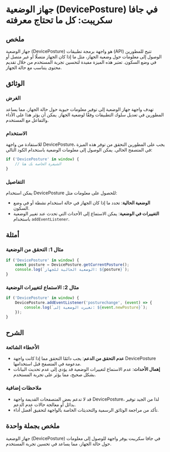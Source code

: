 <!--
Meta Description: # جهاز الوضعية (DevicePosture) في جافا سكريبت: كل ما تحتاج معرفته ## ملخص جهاز الوضعية (DevicePosture) هو واجهة برمجة تطبيقات (API) تتيح للمطورين الوص...
Meta Keywords: الوضعية, deviceposture, إلى, الجهاز, واجهة
-->

# جهاز الوضعية (DevicePosture) في جافا سكريبت: كل ما تحتاج معرفته

## ملخص
جهاز الوضعية (DevicePosture) هو واجهة برمجة تطبيقات (API) تتيح للمطورين الوصول إلى معلومات حول وضعية الجهاز، مثل ما إذا كان الجهاز متصلًا أو غير متصل أو في وضع السكون. تعتبر هذه الميزة مفيدة لتحسين تجربة المستخدم من خلال تقديم محتوى يتناسب مع حالة الجهاز.

## الوثائق
### الغرض
تهدف واجهة جهاز الوضعية إلى توفير معلومات حيوية حول حالة الجهاز، مما يساعد المطورين في تعديل سلوك التطبيقات وفقًا لوضعية الجهاز. يمكن أن يؤثر هذا على الأداء والتفاعل مع المستخدم.

### الاستخدام
للاستفادة من واجهة DevicePosture، يجب على المطورين التحقق من توفر هذه الميزة في المتصفح الحالي. يمكن الوصول إلى معلومات الوضعية باستخدام الكود التالي:

```javascript
if ('DevicePosture' in window) {
    // الشيفرة الخاصة بك هنا
}
```

### التفاصيل
يمكن استخدام DevicePosture للحصول على معلومات مثل:

- **الوضعية الحالية**: تحدد ما إذا كان الجهاز في حالة استخدام نشطة أو في وضع السكون.
- **التغييرات في الوضعية**: يمكن الاستماع إلى الأحداث التي تحدث عند تغيير الوضعية باستخدام `addEventListener`.

## أمثلة
### مثال 1: التحقق من الوضعية
```javascript
if ('DevicePosture' in window) {
    const posture = DevicePosture.getCurrentPosture();
    console.log(`الوضعية الحالية للجهاز: ${posture}`);
}
```

### مثال 2: الاستماع لتغييرات الوضعية
```javascript
if ('DevicePosture' in window) {
    DevicePosture.addEventListener('posturechange', (event) => {
        console.log(`تغيرت الوضعية إلى: ${event.newPosture}`);
    });
}
```

## الشرح
### الأخطاء الشائعة
- **عدم التحقق من الدعم**: يجب دائمًا التحقق مما إذا كانت واجهة DevicePosture مدعومة في المتصفح قبل استخدامها.
- **إهمال الأحداث**: عدم الاستماع لتغييرات الوضعية قد يؤدي إلى عدم تحديث البيانات بشكل صحيح، مما يؤثر على تجربة المستخدم.

### ملاحظات إضافية
- قد لا تدعم بعض المتصفحات القديمة واجهة DevicePosture، لذا من الجيد توفير بدائل أو معالجة حالات عدم الدعم.
- تأكد من مراجعة الوثائق الرسمية والتحديثات الخاصة بالواجهة لتحقيق أفضل أداء.

## ملخص بجملة واحدة
جهاز الوضعية (DevicePosture) في جافا سكريبت يوفر واجهة للوصول إلى معلومات حول حالة الجهاز، مما يساعد في تحسين تجربة المستخدم.